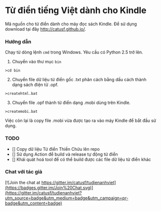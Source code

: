 # Từ điển tiếng Việt dành cho Kindle

Mã nguồn cho từ điển dành cho máy đọc sách Kindle. Để sử dụng download tại đây http://catusf.github.io/.

### Hướng dẫn

Chạy từ dòng lệnh `cmd` trong Windows. Yêu cầu có Python 2.5 trở lên.

1. Chuyển vào thư mục `bin`
```
>cd bin
```

2. Chuyển file dữ liệu từ điển gốc .txt phân cách bằng dấu cách thành dạng sách điện tử .opf.
```
>createhtml.bat
```

3. Chuyển file .opf thành từ điển dạng .mobi dùng trên Kindle.

```
>createmobi.bat
```

Việc còn lại là copy file .mobi vừa được tạo ra vào máy Kindle để bắt đầu sử dụng.


### TODO
- [] Copy dữ liệu Từ điển Thiền Chửu lên repo
- [] Sử dụng Action để build và release tự động từ điển
- [] Khái quát hoá tool để có thể build được các file dữ liệu từ điển khác


### Chat với tác giả

[![Join the chat at https://gitter.im/catusf/tudienanhviet](https://badges.gitter.im/Join%20Chat.svg)](https://gitter.im/catusf/tudienanhviet?utm_source=badge&utm_medium=badge&utm_campaign=pr-badge&utm_content=badge)
 
